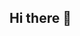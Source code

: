 ## Hi there 👋
<!--
#### 🌱 I’m currently learning *\~nothing?\~*
---

📫 How to reach me: __don't__

---
### I’m currently working on 
- FRC Programing ***(swerve drive, java)***
-->
<!--
**Mr-Waffles/Mr-Waffles** is a ✨ _special_ ✨ repository because its `README.md` (this file) appears on your GitHub profile.

Here are some ideas to get you started:

- 🔭 I’m currently working on ...
- 🌱 I’m currently learning ...
- 👯 I’m looking to collaborate on ...
- 🤔 I’m looking for help with ...
- 💬 Ask me about ...
- 📫 How to reach me: ...
- 😄 Pronouns: ...
- ⚡ Fun fact: ...
-->
